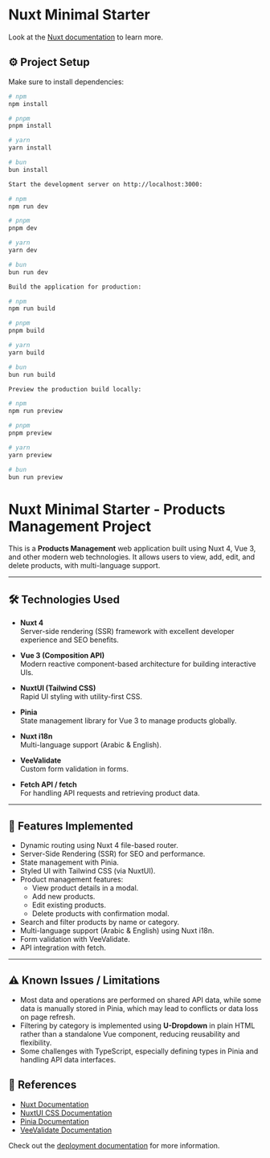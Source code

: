 # Nuxt Minimal Starter

Look at the [Nuxt documentation](https://nuxt.com/docs/getting-started/introduction) to learn more.

## ⚙️ Project Setup

Make sure to install dependencies:

```bash
# npm
npm install

# pnpm
pnpm install

# yarn
yarn install

# bun
bun install

Start the development server on http://localhost:3000:

# npm
npm run dev

# pnpm
pnpm dev

# yarn
yarn dev

# bun
bun run dev

Build the application for production:

# npm
npm run build

# pnpm
pnpm build

# yarn
yarn build

# bun
bun run build

Preview the production build locally:

# npm
npm run preview

# pnpm
pnpm preview

# yarn
yarn preview

# bun
bun run preview
```

# Nuxt Minimal Starter - Products Management Project

This is a **Products Management** web application built using Nuxt 4, Vue 3, and other modern web technologies. It allows users to view, add, edit, and delete products, with multi-language support.

---

## 🛠️ Technologies Used

- **Nuxt 4**  
  Server-side rendering (SSR) framework with excellent developer experience and SEO benefits.

- **Vue 3 (Composition API)**  
  Modern reactive component-based architecture for building interactive UIs.

- **NuxtUI (Tailwind CSS)**  
  Rapid UI styling with utility-first CSS.

- **Pinia**  
  State management library for Vue 3 to manage products globally.

- **Nuxt i18n**  
  Multi-language support (Arabic & English).

- **VeeValidate**  
  Custom form validation in forms.

- **Fetch API / fetch**  
  For handling API requests and retrieving product data.

---

## 🚀 Features Implemented

- Dynamic routing using Nuxt 4 file-based router.
- Server-Side Rendering (SSR) for SEO and performance.
- State management with Pinia.
- Styled UI with Tailwind CSS (via NuxtUI).
- Product management features:
  - View product details in a modal.
  - Add new products.
  - Edit existing products.
  - Delete products with confirmation modal.
- Search and filter products by name or category.
- Multi-language support (Arabic & English) using Nuxt i18n.
- Form validation with VeeValidate.
- API integration with fetch.

---

## ⚠️ Known Issues / Limitations

- Most data and operations are performed on shared API data, while some data is manually stored in Pinia, which may lead to conflicts or data loss on page refresh.
- Filtering by category is implemented using **U-Dropdown** in plain HTML rather than a standalone Vue component, reducing reusability and flexibility.
- Some challenges with TypeScript, especially defining types in Pinia and handling API data interfaces.

## 📖 References

- [Nuxt Documentation](https://nuxt.com/docs/getting-started/introduction)
- [NuxtUI CSS Documentation](https://ui.nuxt.com/docs/getting-started)
- [Pinia Documentation](https://pinia.vuejs.org/)
- [VeeValidate Documentation](https://vee-validate.logaretm.com/v4/)

Check out the [deployment documentation](https://nuxt.com/docs/getting-started/deployment) for more information.

```

```
